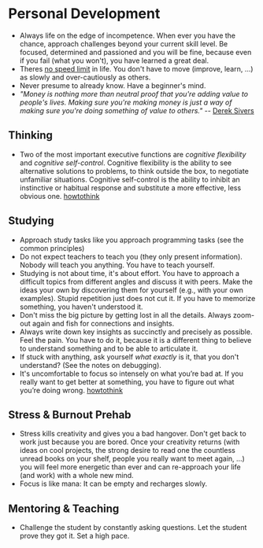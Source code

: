 # Personal Development

* Always life on the edge of incompetence. When ever you have the chance, approach challenges beyond your current skill level. Be focused, determined and passioned and you will be fine, because even if you fail (what you won't), you have learned a great deal.
* Theres [no speed limit][sivers2009kimo] in life. You don't have to move (improve, learn, ...) as slowly and over-cautiously as others.
* Never presume to already know. Have a beginner's mind.
* _"Money is nothing more than neutral proof that you're adding value to people's lives. Making sure you're making money is just a way of making sure you're doing something of value to others."_ -- [Derek Sivers][sivers2008berklee]

## Thinking
* Two of the most important executive functions are _cognitive flexibility_ and _cognitive self-control_. Cognitive flexibility is the ability to see alternative solutions to problems, to think outside the box, to negotiate unfamiliar situations. Cognitive self-control is the ability to inhibit an instinctive or habitual response and substitute a more effective, less obvious one. [howtothink]

## Studying
* Approach study tasks like you approach programming tasks (see the common principles)
* Do not expect teachers to teach you (they only present information). Nobody will teach you anything. You have to teach yourself.
* Studying is not about time, it's about effort. You have to approach a difficult topics from different angles and discuss it with peers. Make the ideas your own by discovering them for yourself (e.g., with your own examples). Stupid repetition just does not cut it. If you have to memorize something, you haven't understood it.
* Don't miss the big picture by getting lost in all the details. Always zoom-out again and fish for connections and insights.
* Always write down key insights as succinctly and precisely as possible. Feel the pain. You have to do it, because it is a different thing to believe to understand something and to be able to articulate it.
* If stuck with anything, ask yourself _what exactly_ is it, that you don't understand? (See the notes on debugging).
* It's uncomfortable to focus so intensely on what you’re bad at.  If you really want to get better at something, you have to figure out what you’re doing wrong. [howtothink]

## Stress & Burnout Prehab
* Stress kills creativity and gives you a bad hangover. Don't get back to work just because you are bored. Once your creativity returns (with ideas on cool projects, the strong desire to read one the countless unread books on your shelf, people you really want to meet again, ...) you will feel more energetic than ever and can re-approach your life (and work) with a whole new mind.
* Focus is like mana: It can be empty and recharges slowly.

## Mentoring & Teaching
* Challenge the student by constantly asking questions. Let the student prove they got it. Set a high pace.


[sivers2009kimo]: http://sivers.org/kimo
	(There's no speed limit)
[sivers2008berklee]: http://sivers.org/berklee
	(6 things I wish I knew the day I started Berklee)
[howtothink]: http://www.farnamstreetblog.com/2014/02/how-to-think/
    (How to think)
